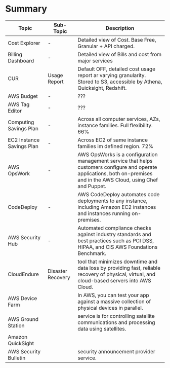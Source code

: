 # Summary

| Topic | Sub-Topic | Description | 
| ----- | ----- | ----------- | 
| Cost Explorer       |  -     | Detailed view of Cost. Base Free, Granular + API charged.  |
| Billing Dashboard       |  -     | Detailed view of Bills and cost from major services |
| CUR | Usage Report | Default OFF, detailed cost usage report ar varying granularity. Stored to S3, accessible by Athena, Quicksight, Redshift.
| AWS Budget | - | ??? |
| AWS Tag Editor | - | ??? |
| Computing Savings Plan | - | Across all computer services, AZs, instance families. Full flexibility. 66% |
| EC2 Instance Savings Plan | - | Across EC2 of same instance families im defined region.  72% |
| AWS OpsWork | - | AWS OpsWorks is a configuration management service that helps customers configure and operate applications, both on-premises and in the AWS Cloud, using Chef and Puppet. |
| CodeDeploy | - | AWS CodeDeploy automates code deployments to any instance, including Amazon EC2 instances and instances running on-premises. |
| AWS Security Hub| - | Automated compliance checks against industry standards and best practices such as PCI DSS, HIPAA, and CIS AWS Foundations Benchmark. |
|CloudEndure | Disaster Recovery | tool that minimizes downtime and data loss by providing fast, reliable recovery of physical, virtual, and cloud-based servers into AWS Cloud.|
|AWS Device Farm | |In AWS, you can test your app against a massive collection of physical devices in parallel. |
| AWS Ground Station | |service is for controlling satellite communications and processing data using satellites.|
|Amazon QuickSight | | | a business intelligence service for creating visualizations and dashboards.|
|AWS Security Bulletin ||  security announcement provider service. |